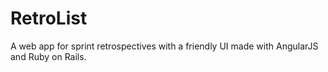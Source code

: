 # RetroList

A web app for sprint retrospectives with a friendly UI made with AngularJS and Ruby on Rails.
